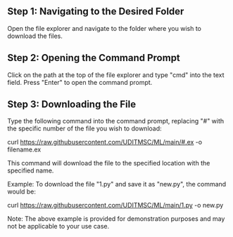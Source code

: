 ## Step 1: Navigating to the Desired Folder

Open the file explorer and navigate to the folder where you wish to download the files.

## Step 2: Opening the Command Prompt

Click on the path at the top of the file explorer and type "cmd" into the text field. Press "Enter" to open the command prompt.

## Step 3: Downloading the File

Type the following command into the command prompt, replacing "#" with the specific number of the file you wish to download:

curl https://raw.githubusercontent.com/UDITMSC/ML/main/#.ex -o filename.ex

This command will download the file to the specified location with the specified name.

Example: To download the file "1.py" and save it as "new.py", the command would be:

curl https://raw.githubusercontent.com/UDITMSC/ML/main/1.py -o new.py

Note: The above example is provided for demonstration purposes and may not be applicable to your use case.
